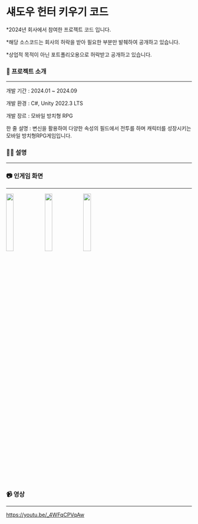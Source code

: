# 섀도우 헌터 키우기 코드
*2024년 회사에서 참여한 프로젝트 코드 입니다.

*해당 소스코드는 회사의 허락을 받아 필요한 부분만 발췌하여 공개하고 있습니다.

*상업적 목적이 아닌 포트폴리오용으로 허락받고 공개하고 있습니다.
 
### 📝 프로젝트 소개

***
개발 기간 : 2024.01 ~ 2024.09 

개발 환경 : C#, Unity 2022.3 LTS

개발 장르 : 모바일 방치형 RPG

한 줄 설명 : 변신을 활용하여 다양한 속성의 필드에서 전투를 하며 캐릭터를 성장시키는 모바일 방치형RPG게임입니다.



### 🙋‍♂️ 설명

***




### 📷 인게임 화면

***
<img src="https://github.com/user-attachments/assets/8ff88eee-d458-4116-83f3-dc48b53ea96b"  width="20%" height="20%">
<img src="https://github.com/user-attachments/assets/59db6c8d-2b1e-4e84-a0bd-ec3e9df42385"  width="20%" height="20%">
<img src="https://github.com/user-attachments/assets/0a4fd97d-8dfc-4064-bc10-b6c92db70617"  width="20%" height="20%">

### 📹 영상

***
https://youtu.be/_4WFqCPVqAw
 
